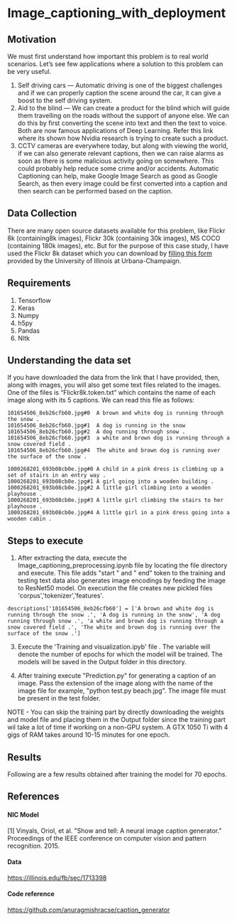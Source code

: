 # Image_captioning_with_deployment
## Motivation
We must first understand how important this problem is to real world scenarios. Let’s see few applications where a solution to this problem can be very useful.
1. Self driving cars — Automatic driving is one of the biggest challenges and if we can properly caption the scene around the car, it can give a boost to the self driving system.
2. Aid to the blind — We can create a product for the blind which will guide them travelling on the roads without the support of anyone else. We can do this by first converting the scene into text and then the text to voice. Both are now famous applications of Deep Learning. Refer this link where its shown how Nvidia research is trying to create such a product.
3. CCTV cameras are everywhere today, but along with viewing the world, if we can also generate relevant captions, then we can raise alarms as soon as there is some malicious activity going on somewhere. This could probably help reduce some crime and/or accidents.
Automatic Captioning can help, make Google Image Search as good as Google Search, as then every image could be first converted into a caption and then search can be performed based on the caption.

## Data Collection
There are many open source datasets available for this problem, like Flickr 8k (containing8k images), Flickr 30k (containing 30k images), MS COCO (containing 180k images), etc.
But for the purpose of this case study, I have used the Flickr 8k dataset which you can download by [filling this form](http://shannon.cs.illinois.edu/DenotationGraph/) provided by the University of Illinois at Urbana-Champaign.

## Requirements
1. Tensorflow
2. Keras
3. Numpy
4. h5py
5. Pandas
6. Nltk


## Understanding the data set
If you have downloaded the data from the link that I have provided, then, along with images, you will also get some text files related to the images. One of the files is “Flickr8k.token.txt” which contains the name of each image along with its 5 captions. We can read this file as follows:
```
101654506_8eb26cfb60.jpg#0	A brown and white dog is running through the snow .
101654506_8eb26cfb60.jpg#1	A dog is running in the snow
101654506_8eb26cfb60.jpg#2	A dog running through snow .
101654506_8eb26cfb60.jpg#3	a white and brown dog is running through a snow covered field .
101654506_8eb26cfb60.jpg#4	The white and brown dog is running over the surface of the snow .

1000268201_693b08cb0e.jpg#0	A child in a pink dress is climbing up a set of stairs in an entry way .
1000268201_693b08cb0e.jpg#1	A girl going into a wooden building .
1000268201_693b08cb0e.jpg#2	A little girl climbing into a wooden playhouse .
1000268201_693b08cb0e.jpg#3	A little girl climbing the stairs to her playhouse .
1000268201_693b08cb0e.jpg#4	A little girl in a pink dress going into a wooden cabin .
```

## Steps to execute
1. After extracting the data, execute the Image_captioning_preprocessing.ipynb file by locating the file directory and execute. This file adds "start " and " end" token to the training and testing text data also generates image encodings by feeding the image to ResNet50 model. On execution the file creates new pickled files 'corpus','tokenizer','features'.
```
descriptions['101654506_8eb26cfb60'] = ['A brown and white dog is running through the snow .', 'A dog is running in the snow', 'A dog running through snow .', 'a white and brown dog is running through a snow covered field .', 'The white and brown dog is running over the surface of the snow .']
```

3. Execute the 'Training and visualization.ipyb' file . The variable will denote the number of epochs for which the model will be trained. The models will be saved in the Output folder in this directory.

4. After training execute "Prediction.py" for generating a caption of an image. Pass the extension of the image along with the name of the image file for example, "python test.py beach.jpg". The image file must be present in the test folder.

NOTE - You can skip the training part by directly downloading the weights and model file and placing them in the Output folder since the training part wil take a lot of time if working on a non-GPU system. A GTX 1050 Ti with 4 gigs of RAM takes around 10-15 minutes for one epoch.


## Results
Following are a few results obtained after training the model for 70 epochs.










## References
#### NIC Model
[1] Vinyals, Oriol, et al. "Show and tell: A neural image caption generator." Proceedings of the IEEE conference on computer vision and pattern recognition. 2015.
#### Data
https://illinois.edu/fb/sec/1713398
#### Code reference
https://github.com/anuragmishracse/caption_generator
